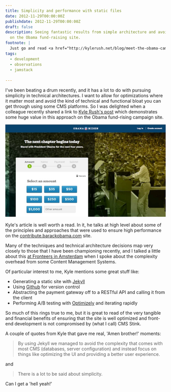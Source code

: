 ```yaml
---
title: Simplicity and performance with static files
date: 2012-11-29T00:00:00Z
publishdate: 2012-11-29T00:00:00Z
draft: false
description: Seeing fantastic results from simple architecture and avoiding CMS complexity
  on the Obama fund-raising site.
footnote: |
  Just go and read <a href="http://kylerush.net/blog/meet-the-obama-campaigns-250-million-fundraising-platform/">Kyle Rush's blog post</a>
tags:
  - development
  - observations
  - jamstack

---
```


 I've been beating a drum recently, and it has a lot to do with pursuing simplicity in technical architectures. I want to allow for optimizations where it matter most and avoid the kind of technical and functional bloat you can get through using some CMS platforms. So I was delighted when a colleague recently shared a link to <a href="http://kylerush.net/blog/meet-the-obama-campaigns-250-million-fundraising-platform/">Kyle Rush's post</a> which demonstrates some huge value in this approach on the Obama fund-rising campaign site.

<!--more-->

<img src="/images/contribute_obama.jpeg" alt=""></figure>

<p>
    Kyle's article is well worth a read. In it, he talks at high level about some of the principles and approaches that were used to ensure high performance on the <a href="https://contribute.barackobama.com">contribute.barackobama.com</a> site.
</p>
<p>
    Many of the techniques and technical architecture decisions map very closely to those that I have been championing recently, and I talked a little about this <a href="http://hawksworx.com/blog/i-can-smell-your-cms-a-talk-at-fronteers/">at Fronteers in Amsterdam</a> when I spoke about the complexity overhead from some Content Management Systems.
</p>
<p>Of particular interest to me, Kyle mentions some great stuff like:</p>
<ul>
    <li>Generating a static site with <a href="http://jekyllrb.com/">Jekyll</a></li>
    <li>Using <a href="http://github.com">Github</a> for version control</li>
    <li>Abstracting the payment gateway off to a RESTful API and calling it from the client</li>
    <li>Performing A/B testing with <a href="https://www.optimizely.com/">Optimizely</a> and iterating rapidly</li>
</ul>


<p>So much of this rings true to me, but it is great to read of the very tangible and financial benefits of ensuring that the site is well optimized and front-end development is not compromised by (what I call) CMS Stink.</p>

<p>A couple of quotes from Kyle that gave me real, 'Amen brother!' moments:</p>

<blockquote>
    <p>
        By using Jekyll we managed to avoid the complexity that comes with most CMS (databases, server configuration) and instead focus on things like optimizing the UI and providing a better user experience.
    </p>
</blockquote>

<p>and</p>

<blockquote>
    <p>
        There is a lot to be said about simplicity.
    </p>
</blockquote>

<p>Can I get a 'hell yeah!'</p>

